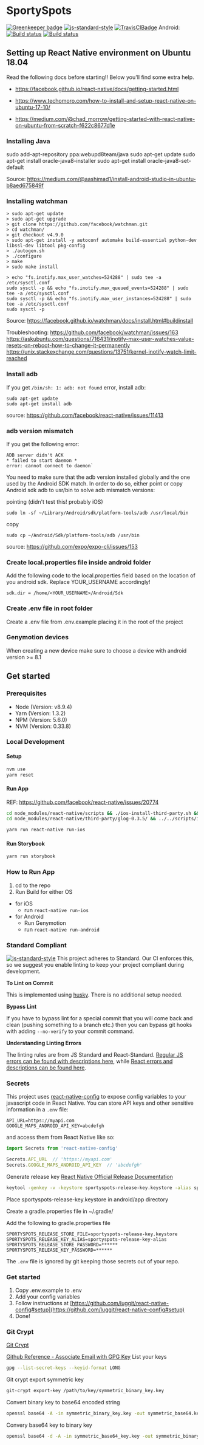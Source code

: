 # SportySpots

[![Greenkeeper badge](https://badges.greenkeeper.io/SportySpots/cruijff.svg)](https://greenkeeper.io/)
[![js-standard-style](https://img.shields.io/badge/code%20style-standard-brightgreen.svg?style=flat)](http://standardjs.com/)
[![TravisCIBadge](https://travis-ci.org/SportySpots/cruijff.svg?branch=master)](https://travis-ci.org/SportySpots/cruijff)
Android: [![Build status](https://build.appcenter.ms/v0.1/apps/a040d989-6713-458b-8692-5cc9c14b0f0f/branches/master/badge)](https://appcenter.ms)
[![Build status](https://build.appcenter.ms/v0.1/apps/ad2b18a6-2a59-48b8-8e73-8614df116aa8/branches/master/badge)](https://appcenter.ms)

## Setting up React Native environment on Ubuntu 18.04

Read the following docs before starting!! Below you'll find some extra help.

* https://facebook.github.io/react-native/docs/getting-started.html

* https://www.techomoro.com/how-to-install-and-setup-react-native-on-ubuntu-17-10/

* https://medium.com/@chad_morrow/getting-started-with-react-native-on-ubuntu-from-scratch-f622c8677d1e

### Installing Java

sudo add-apt-repository ppa:webupd8team/java
sudo apt-get update
sudo apt-get install oracle-java8-installer
sudo apt-get install oracle-java8-set-default

Source: https://medium.com/@aashimad1/install-android-studio-in-ubuntu-b8aed675849f

### Installing watchman

```
> sudo apt-get update
> sudo apt-get upgrade
> git clone https://github.com/facebook/watchman.git
> cd watchman/
> git checkout v4.9.0
> sudo apt-get install -y autoconf automake build-essential python-dev libssl-dev libtool pkg-config
> ./autogen.sh
> ./configure
> make
> sudo make install

> echo "fs.inotify.max_user_watches=524288" | sudo tee -a /etc/sysctl.conf
sudo sysctl -p && echo "fs.inotify.max_queued_events=524288" | sudo tee -a /etc/sysctl.conf
sudo sysctl -p && echo "fs.inotify.max_user_instances=524288" | sudo tee -a /etc/sysctl.conf
sudo sysctl -p
```

Source: https://facebook.github.io/watchman/docs/install.html#buildinstall

Troubleshooting:
https://github.com/facebook/watchman/issues/163
https://askubuntu.com/questions/716431/inotify-max-user-watches-value-resets-on-reboot-how-to-change-it-permanently
https://unix.stackexchange.com/questions/13751/kernel-inotify-watch-limit-reached

### Install adb

If you get ```/bin/sh: 1: adb: not found``` error, install adb:

```
sudo apt-get update
sudo apt-get install adb
```

source: https://github.com/facebook/react-native/issues/11413

### adb version mismatch

If you get the following error:

```
ADB server didn't ACK
* failed to start daemon *
error: cannot connect to daemon`
```

You need to make sure that the adb version installed globally and the one used by the Android SDK match. In order to do so,
either point or copy Android sdk adb to usr/bin to solve adb mismatch versions:

pointing (didn't test this! probably iOS)
```
sudo ln -sf ~/Library/Android/sdk/platform-tools/adb /usr/local/bin
```

copy
```
sudo cp ~/Android/Sdk/platform-tools/adb /usr/bin
```

source: https://github.com/expo/expo-cli/issues/153

### Create local.properties file inside android folder

Add the following code to the local.properties field based on the location of you android sdk. Replace YOUR_USERNAME accordingly!

```
sdk.dir = /home/<YOUR_USERNAME>/Android/Sdk
```

### Create .env file in root folder

Create a .env file from .env.example placing it in the root of the project

### Genymotion devices

When creating a new device make sure to choose a device with android version >= 8.1

## Get started

### Prerequisites

* Node (Version: v8.9.4)
* Yarn (Version: 1.3.2)
* NPM (Version: 5.6.0)
* NVM (Version: 0.33.8)

### Local Development

#### Setup

```bash
nvm use
yarn reset
```

#### Run App

REF: https://github.com/facebook/react-native/issues/20774
```bash
cd node_modules/react-native/scripts && ./ios-install-third-party.sh && cd ../../../
cd node_modules/react-native/third-party/glog-0.3.5/ && ../../scripts/ios-configure-glog.sh && cd ../../../../
```

```bash
yarn run react-native run-ios
```

#### Run Storybook

```bash
yarn run storybook
```


### How to Run App

1. cd to the repo
2. Run Build for either OS
  * for iOS
    * run `react-native run-ios`
  * for Android
    * Run Genymotion
    * run `react-native run-android`

### Standard Compliant

[![js-standard-style](https://cdn.rawgit.com/feross/standard/master/badge.svg)](https://github.com/feross/standard)
This project adheres to Standard.  Our CI enforces this, so we suggest you enable linting to keep your project compliant during development.

**To Lint on Commit**

This is implemented using [husky](https://github.com/typicode/husky). There is no additional setup needed.

**Bypass Lint**

If you have to bypass lint for a special commit that you will come back and clean (pushing something to a branch etc.) then you can bypass git hooks with adding `--no-verify` to your commit command.

**Understanding Linting Errors**

The linting rules are from JS Standard and React-Standard.  [Regular JS errors can be found with descriptions here](http://eslint.org/docs/rules/), while [React errors and descriptions can be found here](https://github.com/yannickcr/eslint-plugin-react).

### Secrets

This project uses [react-native-config](https://github.com/luggit/react-native-config) to expose config variables to your javascript code in React Native. You can store API keys
and other sensitive information in a `.env` file:

```env
API_URL=https://myapi.com
GOOGLE_MAPS_ANDROID_API_KEY=abcdefgh
```

and access them from React Native like so:

```js
import Secrets from 'react-native-config'

Secrets.API_URL  // 'https://myapi.com'
Secrets.GOOGLE_MAPS_ANDROID_API_KEY  // 'abcdefgh'
```

Generate release key
[React Native Official Release Documentation](http://facebook.github.io/react-native/docs/signed-apk-android.html#content)

```bash
keytool -genkey -v -keystore sportyspots-release-key.keystore -alias sportyspots-release-key-alias -keyalg RSA -keysize 2048 -validity 20000
```

Place sportyspots-release-key.keystore in android/app directory

Create a gradle.properties file in ~/.gradle/

Add the following to gradle.properties file

```env
SPORTYSPOTS_RELEASE_STORE_FILE=sportyspots-release-key.keystore
SPORTYSPOTS_RELEASE_KEY_ALIAS=sportyspots-release-key-alias
SPORTYSPOTS_RELEASE_STORE_PASSWORD=******
SPORTYSPOTS_RELEASE_KEY_PASSWORD=******
```

The `.env` file is ignored by git keeping those secrets out of your repo.

### Get started

1. Copy .env.example to .env
2. Add your config variables
3. Follow instructions at [https://github.com/luggit/react-native-config#setup](https://github.com/luggit/react-native-config#setup)
4. Done!

### Git Crypt

[Git Crypt](https://github.com/AGWA/git-crypt)

[Github Reference - Associate Email with GPG Key](https://help.github.com/articles/associating-an-email-with-your-gpg-key/)
List your keys

```bash
gpg --list-secret-keys --keyid-format LONG
```

Git crypt export symmetric key

```bash
git-crypt export-key /path/to/key/symmetric_binary_key.key
```

Convert binary key to base64 encoded string

```bash
openssl base64 -A -in symmetric_binary_key.key -out symmetric_base64.key
```

Convery base64 key to binary key

```bash
openssl base64 -d -A -in symmetric_base64_key.key -out symmetric_binary_key.key
```
